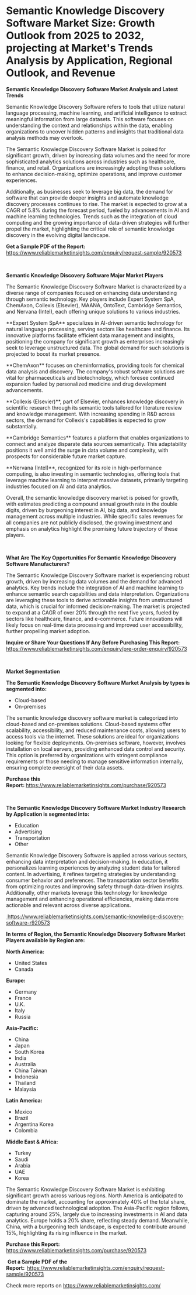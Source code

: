 <p><h1>Semantic Knowledge Discovery Software Market Size: Growth Outlook from 2025 to 2032, projecting at Market's Trends Analysis by Application, Regional Outlook, and Revenue</h1></p><p><strong>Semantic Knowledge Discovery Software Market Analysis and Latest Trends</strong></p>
<p><p>Semantic Knowledge Discovery Software refers to tools that utilize natural language processing, machine learning, and artificial intelligence to extract meaningful information from large datasets. This software focuses on understanding the context and relationships within the data, enabling organizations to uncover hidden patterns and insights that traditional data analysis methods may overlook. </p><p>The Semantic Knowledge Discovery Software Market is poised for significant growth, driven by increasing data volumes and the need for more sophisticated analytics solutions across industries such as healthcare, finance, and retail. Organizations are increasingly adopting these solutions to enhance decision-making, optimize operations, and improve customer experiences. </p><p>Additionally, as businesses seek to leverage big data, the demand for software that can provide deeper insights and automate knowledge discovery processes continues to rise. The market is expected to grow at a CAGR of 5.8% during the forecast period, fueled by advancements in AI and machine learning technologies. Trends such as the integration of cloud computing and the growing importance of data-driven strategies will further propel the market, highlighting the critical role of semantic knowledge discovery in the evolving digital landscape.</p></p>
<p><strong>Get a Sample PDF of the Report:&nbsp;</strong> <a href="https://www.reliablemarketinsights.com/enquiry/request-sample/920573?utm_campaign=3167&utm_medium=2&utm_source=Github&utm_content=ia&utm_term=07032025&utm_id=semantic-knowledge-discovery-software">https://www.reliablemarketinsights.com/enquiry/request-sample/920573</a></p>
<p>&nbsp;</p>
<p><strong>Semantic Knowledge Discovery Software Major Market Players</strong></p>
<p><p>The Semantic Knowledge Discovery Software Market is characterized by a diverse range of companies focused on enhancing data understanding through semantic technology. Key players include Expert System SpA, ChemAxon, Collexis (Elsevier), MAANA, OntoText, Cambridge Semantics, and Nervana (Intel), each offering unique solutions to various industries.</p><p>**Expert System SpA** specializes in AI-driven semantic technology for natural language processing, serving sectors like healthcare and finance. Its innovative platforms facilitate efficient data management and insights, positioning the company for significant growth as enterprises increasingly seek to leverage unstructured data. The global demand for such solutions is projected to boost its market presence.</p><p>**ChemAxon** focuses on cheminformatics, providing tools for chemical data analysis and discovery. The company's robust software solutions are vital for pharmaceuticals and biotechnology, which foresee continued expansion fueled by personalized medicine and drug development advancements.</p><p>**Collexis (Elsevier)**, part of Elsevier, enhances knowledge discovery in scientific research through its semantic tools tailored for literature review and knowledge management. With increasing spending in R&D across sectors, the demand for Collexis's capabilities is expected to grow substantially.</p><p>**Cambridge Semantics** features a platform that enables organizations to connect and analyze disparate data sources semantically. This adaptability positions it well amid the surge in data volume and complexity, with prospects for considerable future market capture.</p><p>**Nervana (Intel)**, recognized for its role in high-performance computing, is also investing in semantic technologies, offering tools that leverage machine learning to interpret massive datasets, primarily targeting industries focused on AI and data analytics.</p><p>Overall, the semantic knowledge discovery market is poised for growth, with estimates predicting a compound annual growth rate in the double digits, driven by burgeoning interest in AI, big data, and knowledge management across multiple industries. While specific sales revenues for all companies are not publicly disclosed, the growing investment and emphasis on analytics highlight the promising future trajectory of these players.</p></p>
<p>&nbsp;</p>
<p><strong>What Are The Key Opportunities For Semantic Knowledge Discovery Software Manufacturers?</strong></p>
<p><p>The Semantic Knowledge Discovery Software market is experiencing robust growth, driven by increasing data volumes and the demand for advanced analytics. Key trends include the integration of AI and machine learning to enhance semantic search capabilities and data interpretation. Organizations are leveraging these tools to derive actionable insights from unstructured data, which is crucial for informed decision-making. The market is projected to expand at a CAGR of over 20% through the next five years, fueled by sectors like healthcare, finance, and e-commerce. Future innovations will likely focus on real-time data processing and improved user accessibility, further propelling market adoption.</p></p>
<p><strong>Inquire or Share Your Questions If Any Before Purchasing This Report:</strong> <a href="https://www.reliablemarketinsights.com/enquiry/pre-order-enquiry/920573?utm_campaign=3167&utm_medium=2&utm_source=Github&utm_content=ia&utm_term=07032025&utm_id=semantic-knowledge-discovery-software">https://www.reliablemarketinsights.com/enquiry/pre-order-enquiry/920573</a></p>
<p>&nbsp;</p>
<p><strong>Market Segmentation</strong></p>
<p><strong>The Semantic Knowledge Discovery Software Market Analysis by types is segmented into:</strong></p>
<p><ul><li>Cloud-based</li><li>On-premises</li></ul></p>
<p><p>The semantic knowledge discovery software market is categorized into cloud-based and on-premises solutions. Cloud-based systems offer scalability, accessibility, and reduced maintenance costs, allowing users to access tools via the internet. These solutions are ideal for organizations looking for flexible deployments. On-premises software, however, involves installation on local servers, providing enhanced data control and security. This option is preferred by organizations with stringent compliance requirements or those needing to manage sensitive information internally, ensuring complete oversight of their data assets.</p></p>
<p><strong>Purchase this Report:&nbsp;</strong><a href="https://www.reliablemarketinsights.com/purchase/920573?utm_campaign=3167&utm_medium=2&utm_source=Github&utm_content=ia&utm_term=07032025&utm_id=semantic-knowledge-discovery-software">https://www.reliablemarketinsights.com/purchase/920573</a></p>
<p>&nbsp;</p>
<p><strong>The Semantic Knowledge Discovery Software Market Industry Research by Application is segmented into:</strong></p>
<p><ul><li>Education</li><li>Advertising</li><li>Transportation</li><li>Other</li></ul></p>
<p><p>Semantic Knowledge Discovery Software is applied across various sectors, enhancing data interpretation and decision-making. In education, it personalizes learning experiences by analyzing student data for tailored content. In advertising, it refines targeting strategies by understanding consumer behavior and preferences. The transportation sector benefits from optimizing routes and improving safety through data-driven insights. Additionally, other markets leverage this technology for knowledge management and enhancing operational efficiencies, making data more actionable and relevant across diverse applications.</p></p>
<p><a href="https://www.reliablemarketinsights.com/semantic-knowledge-discovery-software-r920573?utm_campaign=3167&utm_medium=2&utm_source=Github&utm_content=ia&utm_term=07032025&utm_id=semantic-knowledge-discovery-software">&nbsp;https://www.reliablemarketinsights.com/semantic-knowledge-discovery-software-r920573</a></p>
<p><strong>In terms of Region, the Semantic Knowledge Discovery Software Market Players available by Region are:</strong></p>
<p>
    <p> <strong> North America: </strong>
        <ul>
            <li>United States</li>
            <li>Canada</li>
        </ul>
        </p> 
    <p> <strong> Europe: </strong>
        <ul>
            <li>Germany</li>
            <li>France</li>
            <li>U.K.</li>
            <li>Italy</li>
            <li>Russia</li>
        </ul>
        </p> 
    <p> <strong> Asia-Pacific: </strong>
        <ul>
            <li>China</li>
            <li>Japan</li>
            <li>South Korea</li>
            <li>India</li>
            <li>Australia</li>
            <li>China Taiwan</li>
            <li>Indonesia</li>
            <li>Thailand</li>
            <li>Malaysia</li>
        </ul>
        </p> 
    <p> <strong> Latin America: </strong>
        <ul>
            <li>Mexico</li>
            <li>Brazil</li>
            <li>Argentina Korea</li>
            <li>Colombia</li>
        </ul>
        </p> 
    <p> <strong> Middle East & Africa: </strong>
        <ul>
            <li>Turkey</li>
            <li>Saudi</li>
            <li>Arabia</li>
            <li>UAE</li>
            <li>Korea</li>
        </ul>
    </p>
    </p>
<p><p>The Semantic Knowledge Discovery Software Market is exhibiting significant growth across various regions. North America is anticipated to dominate the market, accounting for approximately 40% of the total share, driven by advanced technological adoption. The Asia-Pacific region follows, capturing around 25%, largely due to increasing investments in AI and data analytics. Europe holds a 20% share, reflecting steady demand. Meanwhile, China, with a burgeoning tech landscape, is expected to contribute around 15%, highlighting its rising influence in the market.</p></p>
<p><strong>Purchase this Report: </strong><a href="https://www.reliablemarketinsights.com/purchase/920573?utm_campaign=3167&utm_medium=2&utm_source=Github&utm_content=ia&utm_term=07032025&utm_id=semantic-knowledge-discovery-software">https://www.reliablemarketinsights.com/purchase/920573</a></p>
<p>&nbsp;<strong>Get a Sample PDF of the Report:&nbsp;&nbsp;</strong><a href="https://www.reliablemarketinsights.com/enquiry/request-sample/920573?utm_campaign=3167&utm_medium=2&utm_source=Github&utm_content=ia&utm_term=07032025&utm_id=semantic-knowledge-discovery-software">https://www.reliablemarketinsights.com/enquiry/request-sample/920573</a></p>
<p><strong></strong></p>
<p>Check more reports on <a href="https://www.reliablemarketinsights.com/?utm_campaign=3167&utm_medium=2&utm_source=Github&utm_content=ia&utm_term=07032025&utm_id=semantic-knowledge-discovery-software">https://www.reliablemarketinsights.com/</a></p>